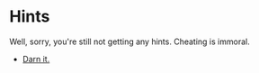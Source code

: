 Hints
=====

Well, sorry, you're still not getting any hints.  Cheating is immoral.

* [Darn it.](index.html)
